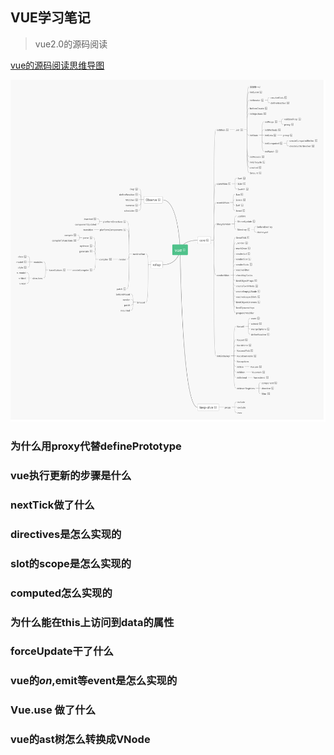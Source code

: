 ## VUE学习笔记

> vue2.0的源码阅读

[vue的源码阅读思维导图](https://www.processon.com/view/link/5e0dc665e4b0f8e58dc860bd)

![vue思维导图](./public/image/8.png)

### 为什么用proxy代替definePrototype

### vue执行更新的步骤是什么

### nextTick做了什么

### directives是怎么实现的

### slot的scope是怎么实现的

### computed怎么实现的

### 为什么能在this上访问到data的属性

### forceUpdate干了什么

### vue的$on,$emit等event是怎么实现的

### Vue.use 做了什么

### vue的ast树怎么转换成VNode
